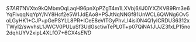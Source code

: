 $START$NVXto9kQMbmOqLaqH96pnXpPZgT4m1LXVbj6/iJ0iYXZKVB9Rm3e6YqFivqqNqYpY/NY8Hcf2e5W1JdEAo8+PSJtNqNNGf81UnWCL6QWNg6Ov5oLGyHK1+CJP+pGePSYLL8PR+ICeE8eVlTGyPhvLl4isi0N4Q1yICRDU36312xTWyI2/swvhsL1JWCV0PULuSf3UdGsctiwTePL0T+p07QiNA1JUJZ3fxLP15no2dqhUYV2xipL4XLfO7+6CX4s$END$